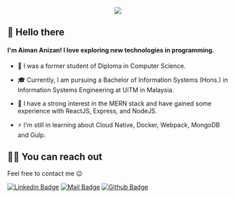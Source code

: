<p align="center">
  <img src="https://github-readme-stats.vercel.app/api?username=AimanAnizan56&count_private=true&show_icons=true&theme=github_dark">
</p>

## 👋 Hello there

#### I'm Aiman Anizan! I love exploring new technologies in programming.

- 📜 I was a former student of Diploma in Computer Science.

- 🎓 Currently, I am pursuing a Bachelor of Information Systems (Hons.) in Information Systems Engineering at UiTM in Malaysia.

- 🌱 I have a strong interest in the MERN stack and have gained some experience with ReactJS, Express, and NodeJS.

- ⚡ I'm still in learning about Cloud Native, Docker, Webpack, MongoDB and Gulp.

## 🤙🏻 You can reach out

Feel free to contact me 😉

[![Linkedin Badge](https://img.shields.io/badge/linkedin-%230077B5.svg?&style=for-the-badge&logo=linkedin&logoColor=white)](https://www.linkedin.com/in/aiman-anizan/)
[![Mail Badge](https://img.shields.io/badge/email-c14438?style=for-the-badge&logo=Gmail&logoColor=white&link=mailto:anizanaimann1@gmail.com)](mailto:anizanaimann1@gmail.com)
[![Github Badge](https://img.shields.io/badge/github-333?style=for-the-badge&logo=github&logoColor=white)](https://github.com/AimanAnizan56)
